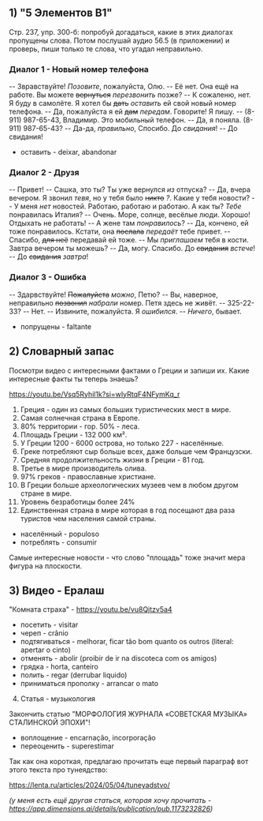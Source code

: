 ## 1) "5 Элементов B1"

Cтр. 237, упр. 300-б: попробуй догадаться, какие в этих диалогах пропущены слова. Потом поcлушай аудио 56.5 (в приложении) и проверь, пиши только те слова, что угадал неправильно.  

### Диалог 1 - Новый номер телефона

-- Звравствуйте! *Позовите*, пожалуйста, Олю.
-- Её нет. Она ещё на работе. Вы можете ~~вернуться~~ *перезвонить* позже?
-- К сожаленю, нет. Я буду в самолёте. Я хотел бы ~~дать~~ *оставить* ей свой новый номер телефона.
-- Да, пожалуйста я ей ~~дам~~ *передам*. Говорите! Я пишу.
-- (8-911) 987-65-43, Владимир. Это мобильный телефон.
-- Да, я поняла. (8-911) 987-65-43?
-- Да-да, *правильно*, Спосибо. До *свидания*!
-- До свидания!

- оставить - deixar, abandonar

### Диалог 2 - Друзя

-- Привет!
-- Сашка, это ты? Ты уже вернулся *из* отпуска?
-- Да, вчера вечером. Я звонил *тевя*, но у тебя было ~~никто~~ *?*. Какие у тебя новости?
-- У меня *нет* новостей. Работаю, работаю и работаю. А как ты? *Тебе* понравилась Италия?
-- Очень. Море, солнце, весёлые люди. Хорошо! Отдыхать не работать!
-- А жене там *понравилось*?
-- Да, кончено, ей тоже понравилось. Кстати, она ~~послала~~ *передаёт* тебе привет.
-- Спасибо, ~~для неё~~ передавай ей тоже.
-- Мы *приглашаем* тебя в кости. Завтра вечером ты можешь?
-- Да, могу. Спасибо. До ~~свидания~~ *встече*!
-- До ~~свидания~~ *завтра*!

### Диалог 3 - Ошибка

-- Здарвствуйте! ~~Пожалуйста~~ *можно*, Петю?
-- Вы, наверное, неправильно ~~позвонил~~ *набрали* номер. Петя здесь не живёт.
-- 325-22-33?
-- Нет.
-- Извините, пожалуйста. Я *ошибился*.
-- *Ничего*, бывает.

- попрущены - faltante

## 2) Словарный запас

Посмотри видео с интересными фактами о Греции и запиши их. Какие интересные факты ты теперь знаешь?

https://youtu.be/Vsq5Ryhil1k?si=wIyRtqF4NFymKq_r

1. Греция - один из самых больших туристических мест в мире.
2. Самая солнечная страна в Европе.
3. 80% территории - гор. 50% - леса.
4. Площадь Греции - 132 000 км².
5. У Греции 1200 - 6000 острова, но только 227 - населённые.
6. Греке потребляют сыр больше всех, даже больше чем Французски. 
7. Средняя продолжительность жизни в Греции - 81 год.
8. Третье в мире производитель олива.
9. 97% греков - православные христиане.
10. В Греции больше археологических музеев чем в любом другом стране в мире.
11. Уровень безработицы более 24%
12. Единственная страна в мире которая в год посещают два раза туристов чем населения самой страны.

- населённый - populoso
- потреблять - consumir

Самые интересные новости - что слово "площадь" тоже значит мера фигура на плоскости.

## 3) Видео - Ералаш

"Комната страха" - https://youtu.be/vu8Qjtzv5a4

- посетить - visitar
- череп - crânio
- подтягиваться - melhorar, ficar tão bom quanto os outros (literal: apertar o cinto)
- отменять - abolir (proibir de ir na discoteca com os amigos)
- грядка - horta, canteiro
- полить - regar (derrubar liquido)
- приниматься прополку - arrancar o mato

4) Cтатья - музыкология 

Закончить статью "МОРФОЛОГИЯ ЖУРНАЛА «СОВЕТСКАЯ МУЗЫКА» СТАЛИНСКОЙ ЭПОХИ"!

- воплощение - encarnação, incorporação
- переоценить - superestimar

Так как она короткая, предлагаю прочитать еще первый параграф вот этого текста про тунеядство:

https://lenta.ru/articles/2024/05/04/tuneyadstvo/

*(у меня есть ещё другая статься, которая хочу прочитать - https://app.dimensions.ai/details/publication/pub.1173232826)*

